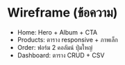 # Wireframe (ข้อความ)
- Home: Hero + Album + CTA
- Products: ตาราง responsive + ภาพเล็ก
- Order: ฟอร์ม 2 คอลัมน์ ปุ่มใหญ่
- Dashboard: ตาราง CRUD + CSV